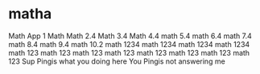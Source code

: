 # matha
Math App 1
Math
Math 2.4
Math 3.4
Math 4.4
math 5.4
math 6.4
math 7.4
math 8.4
math 9.4
math 10.2
math 1234
math 1234
math 1234
math 1234
math 123
math 123
math 123
math 123
math 123
math 123
math 123
math 123
Sup Pingis what you doing here
You Pingis not answering me 
